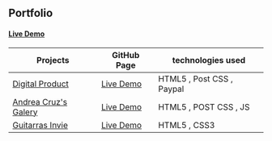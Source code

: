 ## Portfolio
#### [Live Demo](http://padronjose.com/)

| Projects | GitHub Page | technologies used
|--|--|--
|[Digital Product](https://padronjosef.github.io/Digital-Product/)|[Live Demo](https://github.com/padronjosef/Digital-Product)|HTML5 , Post CSS , Paypal
|[Andrea Cruz's Galery](https://github.com/padronjosef/andy-cruz)|[Live Demo](https://padronjosef.github.io/andy-cruz/)|HTML5 , POST CSS , JS
|[Guitarras Invie](https://github.com/padronjosef/invie-github-page)|[Live Demo](https://padronjosef.github.io/invie-github-page/)|HTML5 , CSS3

